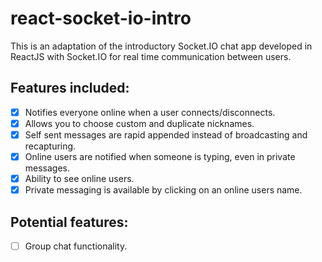 # react-socket-io-intro
This is an adaptation of the introductory Socket.IO chat app developed in ReactJS with Socket.IO for real time communication 
between users. 

## Features included:
- [x] Notifies everyone online when a user connects/disconnects. 
- [x] Allows you to choose custom and duplicate nicknames.
- [x] Self sent messages are rapid appended instead of broadcasting and recapturing.
- [x] Online users are notified when someone is typing, even in private messages.
- [x] Ability to see online users.
- [x] Private messaging is available by clicking on an online users name.

## Potential features:
- [ ] Group chat functionality.
